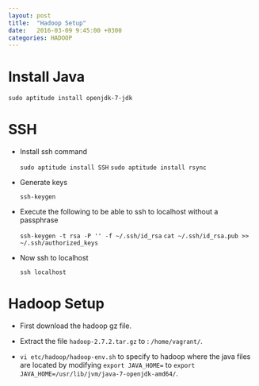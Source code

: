```yaml
---
layout: post
title:  "Hadoop Setup"
date:   2016-03-09 9:45:00 +0300
categories: HADOOP
---
```

# Install Java

    sudo aptitude install openjdk-7-jdk

# SSH

- Install ssh command

    `sudo aptitude install SSH`
    `sudo aptitude install rsync`

- Generate keys

    `ssh-keygen`

- Execute the following to be able to ssh to localhost without a passphrase

    `ssh-keygen -t rsa -P '' -f ~/.ssh/id_rsa`
    `cat ~/.ssh/id_rsa.pub >> ~/.ssh/authorized_keys`

- Now ssh to localhost

    `ssh localhost`

# Hadoop Setup

- First download the hadoop gz file.

- Extract the file `hadoop-2.7.2.tar.gz` to : `/home/vagrant/`.

- `vi etc/hadoop/hadoop-env.sh` to specify to hadoop where the java files are located by modifying `export JAVA_HOME=` to `export JAVA_HOME=/usr/lib/jvm/java-7-openjdk-amd64/`.
